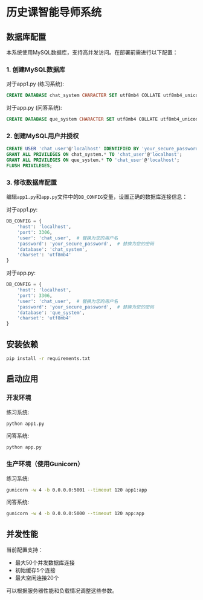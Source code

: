 # 历史课智能导师系统

## 数据库配置

本系统使用MySQL数据库，支持高并发访问。在部署前需进行以下配置：

### 1. 创建MySQL数据库

对于app1.py (练习系统):
```sql
CREATE DATABASE chat_system CHARACTER SET utf8mb4 COLLATE utf8mb4_unicode_ci;
```

对于app.py (问答系统):
```sql
CREATE DATABASE que_system CHARACTER SET utf8mb4 COLLATE utf8mb4_unicode_ci;
```

### 2. 创建MySQL用户并授权

```sql
CREATE USER 'chat_user'@'localhost' IDENTIFIED BY 'your_secure_password';
GRANT ALL PRIVILEGES ON chat_system.* TO 'chat_user'@'localhost';
GRANT ALL PRIVILEGES ON que_system.* TO 'chat_user'@'localhost';
FLUSH PRIVILEGES;
```

### 3. 修改数据库配置

编辑`app1.py`和`app.py`文件中的`DB_CONFIG`变量，设置正确的数据库连接信息：

对于app1.py:
```python
DB_CONFIG = {
    'host': 'localhost',
    'port': 3306,
    'user': 'chat_user',  # 替换为您的用户名
    'password': 'your_secure_password',  # 替换为您的密码
    'database': 'chat_system',
    'charset': 'utf8mb4'
}
```

对于app.py:
```python
DB_CONFIG = {
    'host': 'localhost',
    'port': 3306,
    'user': 'chat_user',  # 替换为您的用户名
    'password': 'your_secure_password',  # 替换为您的密码
    'database': 'que_system',
    'charset': 'utf8mb4'
}
```

## 安装依赖

```bash
pip install -r requirements.txt
```

## 启动应用

### 开发环境

练习系统:
```bash
python app1.py
```

问答系统:
```bash
python app.py
```

### 生产环境（使用Gunicorn）

练习系统:
```bash
gunicorn -w 4 -b 0.0.0.0:5001 --timeout 120 app1:app
```

问答系统:
```bash
gunicorn -w 4 -b 0.0.0.0:5000 --timeout 120 app:app
```

## 并发性能

当前配置支持：
- 最大50个并发数据库连接
- 初始缓存5个连接
- 最大空闲连接20个

可以根据服务器性能和负载情况调整这些参数。 